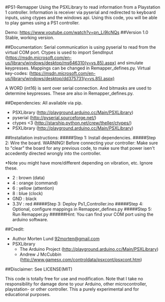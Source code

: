 #PS1-Remapper
Using the PSXLibrary to read information from a Playstation 1 controller. Information is receiver via pyserial and redirected to keyboard inputs, using ctypes and the windows api.
Using this code, you will be able to play games using a PS1 controller.

Demo: https://www.youtube.com/watch?v=pn_Li9lcNQs
##Version 1.0
Stable, working version.

##Documentation:
Serial communication is using pyserial to read from the virtual COM port. Ctypes is used to import SendInput (https://msdn.microsoft.com/en-us/library/windows/desktop/ms646310(v=vs.85).aspx) and simulate keypresses. Mappings can be changed in Remapper_defines.py. Virtual key-codes: (https://msdn.microsoft.com/en-us/library/windows/desktop/dd375731(v=vs.85).aspx)

A WORD (int16) is sent over serial connection. And bitmasks are used to determine keypresses. These are also in Remapper_defines.py.

##Dependencies:
All available via pip.
- PSXLibrary (http://playground.arduino.cc/Main/PSXLibrary)
- pyserial (http://pyserial.sourceforge.net/)
- ctypes <3 (http://starship.python.net/crew/theller/ctypes/)
- PSXLibrary (http://playground.arduino.cc/Main/PSXLibrary)

##Installation instructions:
#####Step 1: Install dependencies.
#####Step 2: Wire the board.
WARNING! Before connecting your controller: Make sure to "clear" the board for any previous code, to make sure that power isen't accedently directed wrongly into the controller.

*Note you might have more/different depending on vibration, etc. Ignore these.
- 2 : brown (data) 
- 4 : orange (command) 
- 6 : yellow (attention) 
- 8 : blue (clock) 
- GND : black 
- 3.3V : red
#####Step 3: Deploy Ps1_Controller.ino
#####Step 4: Optional, configure mappings in Remapper_defines.py
#####Step 5: Run Remapper.py
######Hint: You can find your COM port using the arduino software.

##Credit:
- Author Morten Lund <92morten@gmail.com>
- PSXLibrary
    - The Arduino Project (http://playground.arduino.cc/Main/PSXLibrary)
    - Andrew J McCubbin (http://www.gamesx.com/controldata/psxcont/psxcont.htm)

##Disclaimer:
See LICENSE(MIT)

This code is totally free for use and modification. Note that I take no responsibility for damage done to your Arduino, other microcontroller, playstation- or other controller. This a purely experimental and for educational purposes.